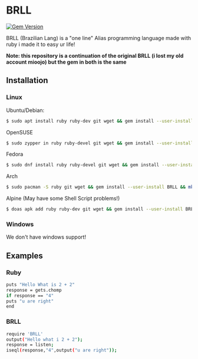 # BRLL
[![Gem Version](https://badge.fury.io/rb/BRLL.svg)](https://badge.fury.io/rb/BRLL)

BRLL (Brazilian Lang) is a "one line" Alias programming language made with ruby
i made it to easy ur life!

**Note: this repository is a continuation of the original BRLL (i lost my old account mioojo) but the gem in both is the same** 

## Installation

### Linux
Ubuntu/Debian:

```sh
$ sudo apt install ruby ruby-dev git wget && gem install --user-install BRLL && mkdir brll-workspace && cd brll-workspace && wget -q https://raw.githubusercontent.com/southernclaim/BRLL/refs/heads/main/brll && chmod +x ./brll && sudo mv ./brll /usr/local/bin/ && cd .. && rm -rf brll-workspace && echo "BRLL Installed! use $ brll -h"
```

OpenSUSE

```sh
$ sudo zypper in ruby ruby-devel git wget && gem install --user-install BRLL && mkdir brll-workspace && cd brll-workspace && wget -q https://raw.githubusercontent.com/southernclaim/BRLL/refs/heads/main/brll && chmod +x ./brll && sudo mv ./brll /usr/local/bin/ && cd .. && rm -rf brll-workspace && echo "BRLL Installed! use $ brll -h"
```

Fedora

```sh
$ sudo dnf install ruby ruby-devel git wget && gem install --user-install BRLL && mkdir brll-workspace && cd brll-workspace && wget -q https://raw.githubusercontent.com/southernclaim/BRLL/refs/heads/main/brll && chmod +x ./brll && sudo mv ./brll /usr/local/bin/ && cd .. && rm -rf brll-workspace && echo "BRLL Installed! use $ brll -h"
```

Arch

```sh
$ sudo pacman -S ruby git wget && gem install --user-install BRLL && mkdir brll-workspace && cd brll-workspace && wget -q https://raw.githubusercontent.com/southernclaim/BRLL/refs/heads/main/brll && chmod +x ./brll && sudo mv ./brll /usr/local/bin/ && cd .. && rm -rf brll-workspace && echo "BRLL Installed! use $ brll -h"
```

Alpine (May have some Shell Script problems!)

```sh
$ doas apk add ruby ruby-dev git wget && gem install --user-install BRLL && mkdir brll-workspace && cd brll-workspace && wget -q https://raw.githubusercontent.com/southernclaim/BRLL/refs/heads/main/brll && chmod +x ./brll && sudo mv ./brll /usr/local/bin/ && cd .. && rm -rf brll-workspace && echo "BRLL Installed! use $ brll -h"
```

### Windows
We don't have windows support!

## Examples

### Ruby
```sh
puts "Hello What is 2 + 2"
response = gets.chomp
if response == "4"
puts "u are right"
end
```
### BRLL
```sh
require 'BRLL'
output("Hello what i 2 + 2");
response = listen;
iseql(response,"4",output("u are right"));
```

